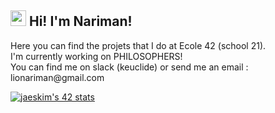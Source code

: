 <h2><img src="https://raw.githubusercontent.com/extremecodetv/extremecodetv/master/wave.gif" width="25px"> Hi! I'm Nariman!</h2>
<p>
Here you can find the projets that I do at Ecole 42 (school 21). <br>
I'm currently working on PHILOSOPHERS! <br>
You can find me on slack (keuclide) or send me an email : lionariman@gmail.com
</p>

[![jaeskim's 42 stats](https://badge42.herokuapp.com/api/stats/keuclide)](https://github.com/JaeSeoKim/badge42)
